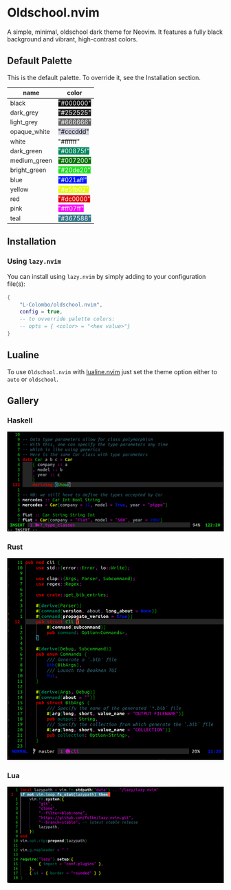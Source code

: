 # Oldschool.nvim

A simple, minimal, oldschool dark theme for Neovim. It features a fully black background and vibrant, high-contrast colors.

## Default Palette
This is the default palette. To override it, see the Installation section.

| name         | color                                                                    |
|--------------|--------------------------------------------------------------------------|
| black        | <span style="background-color: #000000; color: #ffffff">"#000000"</span> |
| dark_grey    | <span style="background-color: #252525; color: #ffffff">"#252525"</span> |
| light_grey   | <span style="background-color: #666666; color: #ffffff">"#666666"</span> |
| opaque_white | <span style="background-color: #cccddd; color: #000000">"#cccddd"</span> |
| white        | <span style="background-color: #ffffff; color: #000000">"#ffffff"</span> |
| dark_green   | <span style="background-color: #00875f; color: #ffffff">"#00875f"</span> |
| medium_green | <span style="background-color: #007200; color: #ffffff">"#007200"</span> |
| bright_green | <span style="background-color: #20de20; color: #ffffff">"#20de20"</span> |
| blue         | <span style="background-color: #021aff; color: #ffffff">"#021aff"</span> |
| yellow       | <span style="background-color: #e5fb02; color: #ffffff">"#e5fb02"</span> |
| red          | <span style="background-color: #dc0000; color: #ffffff">"#dc0000"</span> |
| pink         | <span style="background-color: #ff07ff; color: #ffffff">"#ff07ff"</span> |
| teal         | <span style="background-color: #367588; color: #ffffff">"#367588"</span> |


## Installation

### Using `lazy.nvim`

You can install using `lazy.nvim` by simply adding to your configuration file(s):

```lua
{
    "L-Colombo/oldschool.nvim",
    config = true,
    -- to ovverride palette colors:
    -- opts = { <color> = "<hex value>"}
}
```


## Lualine

To use `Oldschool.nvim` with [lualine.nvim](https://github.com/nvim-lualine/lualine.nvim) just set the theme option either to `auto` or `oldschool`.

## Gallery

### Haskell
![Haskell](./assets/haskell.png "Haskell")

### Rust
![Rust](./assets/rust.png "Rust")

### Lua
![Lua](./assets/lua.png "Lua")
